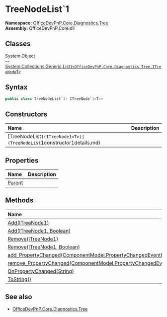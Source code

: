 # TreeNodeList`1

**Namespace:** [OfficeDevPnP.Core.Diagnostics.Tree](OfficeDevPnP.Core.Diagnostics.Tree.md)  
**Assembly:** OfficeDevPnP.Core.dll  
## Classes
System.Object  
-- [System.Collections.Generic.List`1<OfficeDevPnP.Core.Diagnostics.Tree.ITreeNode`1<T>>](System.Collections.Generic.List`1<OfficeDevPnP.Core.Diagnostics.Tree.ITreeNode`1<T>>.md)
## Syntax
```C#
public class TreeNodeList`1: ITreeNode`1<T>>
```
## Constructors
|**Name**|**Description**|
|:-----|:-----|
| [TreeNodeList`1(ITreeNode1<T>)](TreeNodeList`1constructor1details.md) | 
## Properties
|**Name**|**Description**|
|:-----|:-----|
| [Parent](TreeNodeList`1.Parent.md) | 
## Methods
|**Name**|**Description**|
|:-----|:-----|
| [Add(ITreeNode1<T>)](TreeNodeList`1AddITreeNode1<T>.md) | 
| [Add(ITreeNode1<T>, Boolean)](TreeNodeList`1AddITreeNode1<T>Boolean.md) | 
| [Remove(ITreeNode1<T>)](TreeNodeList`1RemoveITreeNode1<T>.md) | 
| [Remove(ITreeNode1<T>, Boolean)](TreeNodeList`1RemoveITreeNode1<T>Boolean.md) | 
| [add_PropertyChanged(ComponentModel.PropertyChangedEventHandler)](TreeNodeList`1add_PropertyChangedComponentModel.PropertyChangedEventHandler.md) | 
| [remove_PropertyChanged(ComponentModel.PropertyChangedEventHandler)](TreeNodeList`1remove_PropertyChangedComponentModel.PropertyChangedEventHandler.md) | 
| [OnPropertyChanged(String)](TreeNodeList`1OnPropertyChangedString.md) | 
| [ToString()](TreeNodeList`1ToString.md) | 
## See also
- [OfficeDevPnP.Core.Diagnostics.Tree](OfficeDevPnP.Core.Diagnostics.Tree.md)
